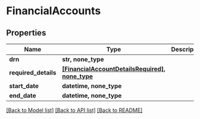 # FinancialAccounts


## Properties
Name | Type | Description | Notes
------------ | ------------- | ------------- | -------------
**drn** | **str, none_type** |  | [optional] 
**required_details** | [**[FinancialAccountDetailsRequired], none_type**](FinancialAccountDetailsRequired.md) |  | [optional] 
**start_date** | **datetime, none_type** |  | [optional] 
**end_date** | **datetime, none_type** |  | [optional] 

[[Back to Model list]](../README.md#documentation-for-models) [[Back to API list]](../README.md#documentation-for-api-endpoints) [[Back to README]](../README.md)


